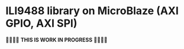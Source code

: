 # ILI9488 library on MicroBlaze (AXI GPIO, AXI SPI)

:construction::construction::construction::construction: **THIS IS WORK IN PROGRESS** :construction::construction::construction::construction:

